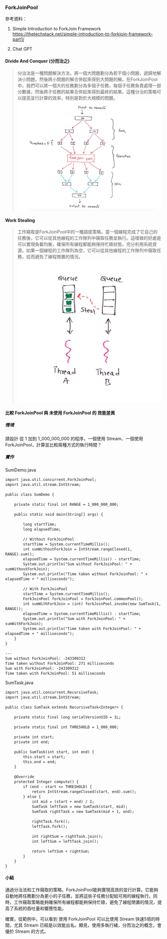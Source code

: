 ### ForkJoinPool

參考資料：

1. Simple Introduction to ForkJoin Framework  <https://thetechstack.net/simple-introduction-to-forkjoin-framework-part1/>

2. Chat GPT

#### Divide And Conquer (分而治之)

> 分治法是一種問題解決方法，將一個大問題劃分為若干個小問題，遞歸地解決小問題，然後將小問題的解合併起來得到大問題的解。在ForkJoinPool中，我們可以將一個大的任務劃分為多個子任務，每個子任務負責處理一部分數據，然後將子任務的結果合併起來得到最終的結果。這種分治的策略可以提高並行計算的效率，特別是對於大規模的問題。
![Alt text](image-178.png)

#### Work Stealing

> 工作窺取是ForkJoinPool中的一種調度策略。當一個線程完成了它自己的任務後，它可以從其他線程的工作隊列中窺取任務並執行。這樣做的好處是可以實現負載均衡，確保所有線程都能夠保持忙碌狀態，充分利用系統資源。如果一個線程的工作隊列為空，它可以從其他線程的工作隊列中窺取任務，從而避免了線程閒置的情況。
![Alt text](image-176.png)

#### 比較 ForkJoinPool 與 未使用 ForkJoinPool 的 效能差異

##### 情境

請設計 從 1 加到 1_000_000_000 的程序，一個使用 Stream、一個使用 ForkJoinPool，計算並比較兩種方式的執行時間？

##### 實作

SumDemo.java
```
import java.util.concurrent.ForkJoinPool;
import java.util.stream.IntStream;

public class SumDemo {
	
	private static final int RANGE = 1_000_000_000;

	public static void main(String[] args) {
		
		long startTime;
		long elapsedTime;

		// Without ForkJoinPool
		startTime = System.currentTimeMillis();
		int sumWithoutForkJoin = IntStream.rangeClosed(1, RANGE).sum();
		elapsedTime = System.currentTimeMillis() - startTime;
		System.out.println("Sum without ForkJoinPool: " + sumWithoutForkJoin);
		System.out.println("Time taken without ForkJoinPool: " + elapsedTime + " milliseconds");

		// With ForkJoinPool
		startTime = System.currentTimeMillis();
		ForkJoinPool forkJoinPool = ForkJoinPool.commonPool();
		int sumWithForkJoin = (int) forkJoinPool.invoke(new SumTask(1, RANGE));
		elapsedTime = System.currentTimeMillis() - startTime;
		System.out.println("Sum with ForkJoinPool: " + sumWithForkJoin);
		System.out.println("Time taken with ForkJoinPool: " + elapsedTime + " milliseconds");
	}
}

---
Sum without ForkJoinPool: -243309312
Time taken without ForkJoinPool: 271 milliseconds
Sum with ForkJoinPool: -243309312
Time taken with ForkJoinPool: 51 milliseconds
```

SumTask.java
```
import java.util.concurrent.RecursiveTask;
import java.util.stream.IntStream;

public class SumTask extends RecursiveTask<Integer> {

	private static final long serialVersionUID = 1L;

	private static final int THRESHOLD = 1_000_000;

	private int start;
	private int end;

	public SumTask(int start, int end) {
		this.start = start;
		this.end = end;
	}

	@Override
	protected Integer compute() {
		if (end - start <= THRESHOLD) {
			return IntStream.rangeClosed(start, end).sum();
		} else {
			int mid = (start + end) / 2;
			SumTask leftTask = new SumTask(start, mid);
			SumTask rightTask = new SumTask(mid + 1, end);

			rightTask.fork();
			leftTask.fork();
			
			int rightSum = rightTask.join();
			int leftSum = leftTask.join();

			return leftSum + rightSum;
		}
	}
}
```

#### 小結

通過分治法和工作窺取的策略，ForkJoinPool能夠實現高效的並行計算。它能夠自動地將任務劃分為更小的子任務，並將這些子任務分配給可用的線程執行。同時，工作窺取策略能夠確保所有線程都能夠保持忙碌，避免了線程閒置的情況，提高了系統的吞吐量和響應性能。

確實，從範例中，可以看到 使用 ForkJoinPool 可以比使用 Stream 快速5倍的時間，尤其 Stream 已經是以效能出名。顯見，使用多執行緒，分而治之的概念，會優於 Stream 的方式。